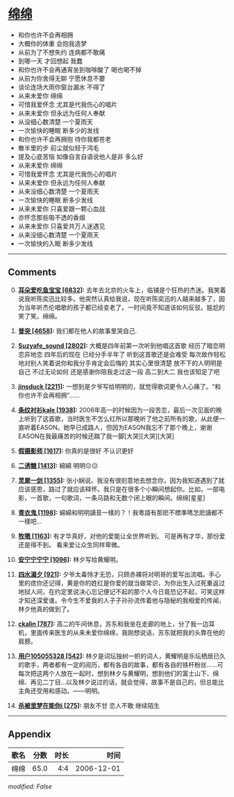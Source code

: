 # [绵绵](https://music.163.com/song?id=65622)

* 和你也许不会再相拥
* 大概你的体重 会抱我造梦
* 从前为了不想失约 连病都不敢痛
* 到哪一天 才回想起 我蠢
* 和你也许不会再通宵坐到咖啡酸了 喝也喝不掉
* 从前为你舍得无聊 宁愿休息不要
* 谈论连场大雨你窗台漏水 不得了
* 从来未爱你 绵绵
* 可惜我爱怀念 尤其是代我伤心的唱片
* 从来未爱你 但永远为任何人奉献
* 从没细心数清楚 一个夏雨天
* 一次愉快的睡眠 断多少的发线
* 和你也许不会再拥抱 待你我都苍老
* 散半里的步 前尘就似轻于鸿毛
* 提及心底苦恼 如像自言自语说他人是非 多么好
* 从来未爱你 绵绵
* 可惜我爱怀念 尤其是代我伤心的唱片
* 从来未爱你 但永远为任何人奉献
* 从来没细心数清楚 一个夏雨天
* 一次愉快的睡眠 断多少发线
* 从来未爱你 只喜爱跟一颗心血战
* 亦怀念那些吸不透的香烟
* 从来未爱你 只喜爱共万人迷遇见
* 从来没细心数清楚 一个夏雨天
* 一次愉快的入眠 断多少发线


---

## Comments
0. **[耳朵爱吃鱼宝宝 \[6832\]](https://music.163.com/#/user/home?id=40756439):** 去年去北京的火车上，临铺是个狂热的杰迷。我笑着说我听陈奕迅比较多。他突然认真给我说，现在听陈奕迅的人越来越多了，因为当年听杰伦唱歌的孩子都已经变老了。一时间竟不知道该如何反驳。尴尬的笑了笑。绵绵。

1. **[普突 \[4658\]](https://music.163.com/#/user/home?id=9205630):** 我们都在他人的故事里哭自己.

2. **[Suzyafe_sound \[2802\]](https://music.163.com/#/user/home?id=31736756):** 大概是四年前第一次听到他唱这首歌 经历了暗恋明恋异地恋 四年后的现在 已经分手半年了 听到这首歌还是会难受 每次故作轻松地对别人笑着说你和我分手肯定会后悔的 其实心里很清楚 放不下的人明明是自己 不过无论如何 还是感谢你陪我走过这一段 高二到大二 我也该知足了吧

3. **[jinsduck \[2211\]](https://music.163.com/#/user/home?id=36100604):** 一想到是夕爷写给明明的，就觉得歌词更令人心痛了。“和你也许不会再相拥”……

4. **[条纹衬衫kale \[1938\]](https://music.163.com/#/user/home?id=45888954):** 2006年高一的时候因为一段苦恋，最后一次见面的晚上听到了这首歌，当时医生不怎么红所以那晚听了他之前所有的歌，从此便一直听着EASON。她早已成路人，但因为EASON我忘不了那个晚上，谢谢EASON在我最痛苦的时候还踹了我一脚[大哭][大哭][大哭]

5. **[假摄影师 \[1617\]](https://music.163.com/#/user/home?id=83644759):** 你真的是很好 不认识更好

6. **[二诱糖 \[1413\]](https://music.163.com/#/user/home?id=45388446):** 綿綿      明明😔😔

7. **[灵犀一剑 \[1355\]](https://music.163.com/#/user/home?id=60206257):** 张小娴说。我没有很刻意地去想念你，因为我知道遇到了就应该感恩，路过了就应该释怀。我只是在很多个小瞬间想起你。比如，一部电影，一首歌，一句歌词，一条马路和无数个闭上眼的瞬间。绵绵[星星]

8. **[青衣鬼 \[1198\]](https://music.163.com/#/user/home?id=46266533):** 綿綿和明明讀音一樣的？！我粵語有那麽不標準嗎怎麽讀都不一樣吧...

9. **[牧嗯 \[1163\]](https://music.163.com/#/user/home?id=19427481):** 有才华真好，对他的爱能让全世界听到。  可是再有才华，那份爱还是得不到。  看来爱让众生同样卑微。

10. **[安宁宁宁宁 \[1096\]](https://music.163.com/#/user/home?id=38786201):** 林夕写给黄耀明。

11. **[四水湄夕 \[921\]](https://music.163.com/#/user/home?id=7039844):** 夕爷太毒恃才无恐，只顾赤裸将对明哥的爱写出流唱。手心里的痣你还记得，黄是你的姓红是你爱的就当做常识，为你出生入过死重返过地狱人间，在约定里说决心忘记便记不起的那个人今日竟恐记不起，可笑这样才知还深爱谁。令今生不爱我的人子子孙孙流传着他与隐秘的我相爱的传闻，林夕他真的做到了。

12. **[ckalin \[787\]](https://music.163.com/#/user/home?id=31071261):** 高二的午间休息，苏东和我坐在走廊的地上，分了我一边耳机，里面传来医生的从来未爱你绵绵，我刚想说话，苏东就把我的头靠在他的肩膀。

13. **[用户105055328 \[542\]](https://music.163.com/#/user/home?id=105055328):** 林夕是词坛独树一帜的词人，黄耀明是乐坛栖居已久的歌手，两者都有一定的阅历，都有各自的故事，都有各自的铁杆粉丝……可每次把这两个人放在一起时，想到林夕与黄耀明，想到他们的富士山下、绵绵、再见二丁目...以及林夕说过的话，就会觉得，故事不是自己的，但总能比主角还受用和感动。——明明。

14. **[杀被里梦在能你i \[275\]](https://music.163.com/#/user/home?id=61616117):** 朋友不甘 恋人不敢 继续陌生



---

## Appendix

|歌名|分数|时长|时间|
|:---|:---:|---:|---:|
|绵绵|65.0|4:4|2006-12-01

*modified: False*